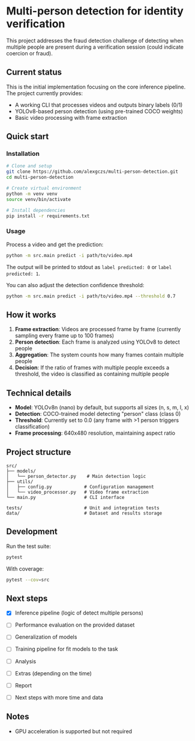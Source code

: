 # Multi-person detection for identity verification

This project addresses the fraud detection challenge of detecting when multiple people are present during a verification session (could indicate coercion or fraud).

## Current status

This is the initial implementation focusing on the core inference pipeline. The project currently provides:

- A working CLI that processes videos and outputs binary labels (0/1)
- YOLOv8-based person detection (using pre-trained COCO weights)
- Basic video processing with frame extraction

## Quick start

### Installation

```bash
# Clone and setup
git clone https://github.com/alexgczs/multi-person-detection.git
cd multi-person-detection

# Create virtual environment
python -m venv venv
source venv/bin/activate

# Install dependencies
pip install -r requirements.txt
```

### Usage

Process a video and get the prediction:

```bash
python -m src.main predict -i path/to/video.mp4
```

The output will be printed to stdout as `label predicted: 0` or `label predicted: 1`.

You can also adjust the detection confidence threshold:

```bash
python -m src.main predict -i path/to/video.mp4 --threshold 0.7
```

## How it works

1. **Frame extraction**: Videos are processed frame by frame (currently sampling every frame up to 100 frames)
2. **Person detection**: Each frame is analyzed using YOLOv8 to detect people
3. **Aggregation**: The system counts how many frames contain multiple people
4. **Decision**: If the ratio of frames with multiple people exceeds a threshold, the video is classified as containing multiple people

## Technical details

- **Model**: YOLOv8n (nano) by default, but supports all sizes (n, s, m, l, x)
- **Detection**: COCO-trained model detecting "person" class (class 0)
- **Threshold**: Currently set to 0.0 (any frame with >1 person triggers classification)
- **Frame processing**: 640x480 resolution, maintaining aspect ratio

## Project structure

```
src/
├── models/
│   └── person_detector.py    # Main detection logic
├── utils/
│   ├── config.py            # Configuration management
│   └── video_processor.py   # Video frame extraction
└── main.py                  # CLI interface

tests/                       # Unit and integration tests
data/                        # Dataset and results storage
```

## Development

Run the test suite:

```bash
pytest
```

With coverage:

```bash
pytest --cov=src
```

## Next steps

- [x] Inference pipeline (logic of detect multiple persons)
- [ ] Performance evaluation on the provided dataset
- [ ] Generalization of models
- [ ] Training pipeline for fit models to the task
- [ ] Analysis
- [ ] Extras (depending on the time)
- [ ] Report
- [ ] Next steps with more time and data


## Notes

- GPU acceleration is supported but not required